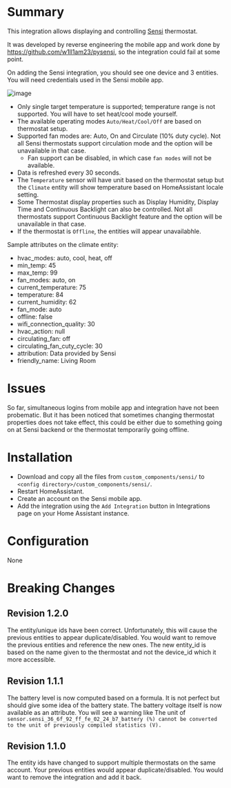 # Summary

This integration allows displaying and controlling [Sensi](https://sensi.emerson.com/en-us) thermostat.

It was developed by reverse engineering the mobile app and work done by https://github.com/w1ll1am23/pysensi, so the integration could fail at some point.

On adding the Sensi integration, you should see one device and 3 entities. You will need credentials used in the Sensi mobile app.

![image](https://github.com/iprak/sensi/assets/6459774/2222ea8e-c6bf-482d-b551-89464f81cdcd)

- Only single target temperature is supported; temperature range is not supported. You will have to set heat/cool mode yourself.
- The available operating modes `Auto/Heat/Cool/Off` are based on thermostat setup.
- Supported fan modes are: Auto, On and Circulate (10% duty cycle). Not all Sensi thermostats support circulation mode and the option will be unavailable in that case.
  - Fan support can be disabled, in which case `fan modes` will not be available.
- Data is refreshed every 30 seconds.
- The `Temperature` sensor will have unit based on the thermostat setup but the `Climate` entity will show temperature based on HomeAssistant locale setting.
- Some Thermostat display properties such as Display Humidity, Display Time and Continuous Backlight can also be controlled. Not all thermostats support Continuous Backlight feature and the option will be unavailable in that case.
- If the thermostat is `Offline`, the entities will appear unavailabhle.

Sample attributes on the climate entity:

- hvac_modes: auto, cool, heat, off
- min_temp: 45
- max_temp: 99
- fan_modes: auto, on
- current_temperature: 75
- temperature: 84
- current_humidity: 62
- fan_mode: auto
- offline: false
- wifi_connection_quality: 30
- hvac_action: null
- circulating_fan: off
- circulating_fan_cuty_cycle: 30
- attribution: Data provided by Sensi
- friendly_name: Living Room

# Issues

So far, simultaneous logins from mobile app and integration have not been probematic. But it has been noticed that sometimes changing thermostat properties does not take effect, this could be either due to something going on at Sensi backend or the thermostat temporarily going offline.

# Installation

- Download and copy all the files from `custom_components/sensi/` to `<config directory>/custom_components/sensi/`.
- Restart HomeAssistant.
- Create an account on the Sensi mobile app.
- Add the integration using the `Add Integration` button in Integrations page on your Home Assistant instance.

# Configuration

None

# Breaking Changes

## Revision 1.2.0

The entity/unique ids have been correct. Unfortunately, this will cause the previous entities to appear duplicate/disabled. You would want to remove the previous entities and reference the new ones. The new entity_id is based on the name given to the thermostat and not the device_id which it more accessible.

## Revision 1.1.1

The battery level is now computed based on a formula. It is not perfect but should give some idea of the battery state. The battery voltage itself is now available as an attribute. You will see a warning like The unit of `sensor.sensi_36_6f_92_ff_fe_02_24_b7_battery (%) cannot be converted to the unit of previously compiled statistics (V).`

## Revision 1.1.0

The entity ids have changed to support multiple thermostats on the same account. Your previous entities would appear duplicate/disabled. You would want to remove the integration and add it back.
